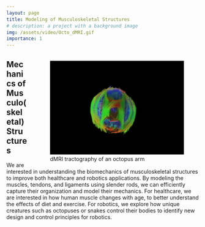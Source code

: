 ```yaml
---
layout: page
title: Modeling of Musculoskeletal Structures
# description: a project with a background image
img: /assets/video/Octo_dMRI.gif
importance: 1
---
```


<figure style="float: right; padding-left:20px; padding-top:5px;">
<img src="/assets/video/Octo_dMRI.gif"  width="350">     
<figcaption>dMRI tractography of an octopus arm </figcaption>
</figure>

## Mechanics of Musculo(skeletal) Structures

We are interested in understanding the biomechanics of musculoskeletal structures to improve both healthcare and robotics applications. By modeling the muscles, tendons, and ligaments using slender rods, we can efficiently capture their organization and model their mechanics. For healthcare, we are interested in how human muscle changes with age, to better understand the effects of diet and exercise.  For robotics, we explore how unique creatures such as octopuses or snakes control their bodies to identify new design and control principles for robotics. 



